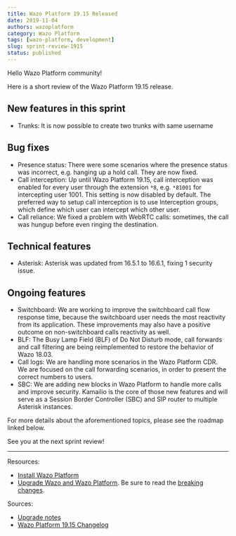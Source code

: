 ```yaml
---
title: Wazo Platform 19.15 Released
date: 2019-11-04
authors: wazoplatform
category: Wazo Platform
tags: [wazo-platform, development]
slug: sprint-review-1915
status: published
---
```


Hello Wazo Platform community!

Here is a short review of the Wazo Platform 19.15 release.

## New features in this sprint

- Trunks: It is now possible to create two trunks with same username

## Bug fixes

- Presence status: There were some scenarios where the presence status was incorrect, e.g. hanging up a hold call. They are now fixed.
- Call interception: Up until Wazo Platform 19.15, call interception was enabled for every user through the extension `*8`, e.g. `*81001` for intercepting user 1001. This setting is now disabled by default. The preferred way to setup call interception is to use Interception groups, which define which user can intercept which other user.
- Call reliance: We fixed a problem with WebRTC calls: sometimes, the call was hungup before even ringing the destination.

## Technical features

- Asterisk: Asterisk was updated from 16.5.1 to 16.6.1, fixing 1 security issue.

## Ongoing features

- Switchboard: We are working to improve the switchboard call flow response time, because the switchboard user needs the most reactivity from its application. These improvements may also have a positive outcome on non-switchboard calls reactivity as well.
- BLF: The Busy Lamp Field (BLF) of Do Not Disturb mode, call forwards and call filtering are being reimplemented to restore the behavior of Wazo 18.03.
- Call logs: We are handling more scenarios in the Wazo Platform CDR. We are focused on the call forwarding scenarios, in order to present the correct numbers to users.
- SBC: We are adding new blocks in Wazo Platform to handle more calls and improve security. Kamailio is the core of those new features and will serve as a Session Border Controller (SBC) and SIP router to multiple Asterisk instances.

For more details about the aforementioned topics, please see the roadmap linked below.

See you at the next sprint review!

<!-- truncate -->

---

Resources:

- [Install Wazo Platform](/uc-doc/installation)
- [Upgrade Wazo and Wazo Platform](/uc-doc/upgrade). Be sure to read the [breaking changes](https://wazo.readthedocs.io/en/wazo-19.15/upgrade/upgrade_notes.html).

Sources:

- [Upgrade notes](/uc-doc/upgrade/upgrade_notes)
- [Wazo Platform 19.15 Changelog](https://wazo-dev.atlassian.net/issues/?jql=project%3DWAZO%20AND%20fixVersion%3D19.15)

